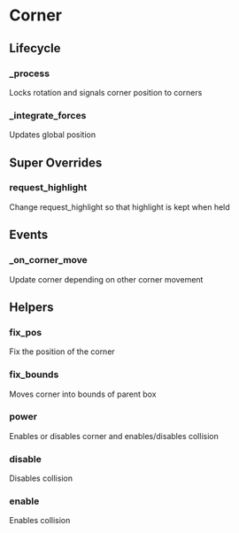 # Corner

## Lifecycle

### _process

Locks rotation and signals corner position to corners

### _integrate_forces

Updates global position

## Super Overrides

### request_highlight

Change request_highlight so that highlight is kept when held

## Events

### _on_corner_move

Update corner depending on other corner movement

## Helpers

### fix_pos

Fix the position of the corner

### fix_bounds

Moves corner into bounds of parent box

### power

Enables or disables corner and enables/disables collision

### disable

Disables collision

### enable

Enables collision